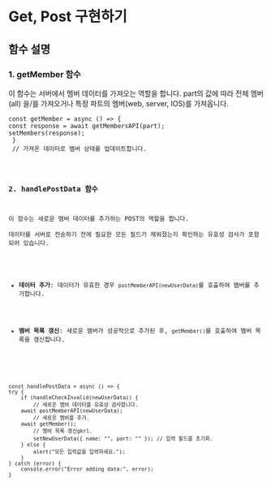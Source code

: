 <h1>Get, Post 구현하기</h1>
<h2>함수 설명</h2>

<h3>1. getMember 함수</h3>
<p>이 함수는 서버에서 멤버 데이터를 가져오는 역할을 합니다. part의 값에 따라 전체 멤버(all) 을/를 가져오거나 특정 파트의 멤버(web, server, IOS)를 가져옵니다.</p>

<pre><code>const getMember = async () => {
const response = await getMembersAPI(part);
setMembers(response);
 } 
 // 가져온 데이터로 멤버 상태를 업데이트합니다. </pre>

<h3>2. handlePostData 함수</h3>
<p>이 함수는 새로운 멤버 데이터를 추가하는 POST의 역할을 합니다. <br/>
데이터를 서버로 전송하기 전에 필요한 모든 필드가 채워졌는지 확인하는 유효성 검사가 포함되어 있습니다.</p>
<ul>
    <li><strong>데이터 추가</strong>: 데이터가 유효한 경우 <code>postMemberAPI(newUserData)</code>를 호출하여 멤버를 추가합니다.</li>
    <br/>
    <li><strong>멤버 목록 갱신</strong>: 새로운 멤버가 성공적으로 추가된 후, <code>getMember()</code>를 호출하여 멤버 목록을 갱신합니다.</li>
    <br/>
</ul>
<pre><code>const handlePostData = async () => {
try {
    if (handleCheckInvalid(newUserData)) { 
        // 새로운 멤버 데이터를 유효성 검사합니다.
    await postMemberAPI(newUserData); 
        // 새로운 멤버를 추가.
    await getMember(); 
        // 멤버 목록 갱신gkrl.
        setNewUserData({ name: "", part: "" }); // 입력 필드를 초기화.
    } else {
        alert("모든 입력값을 입력하세요."); 
    }
} catch (error) {
    console.error("Error adding data:", error);
}
</pre>